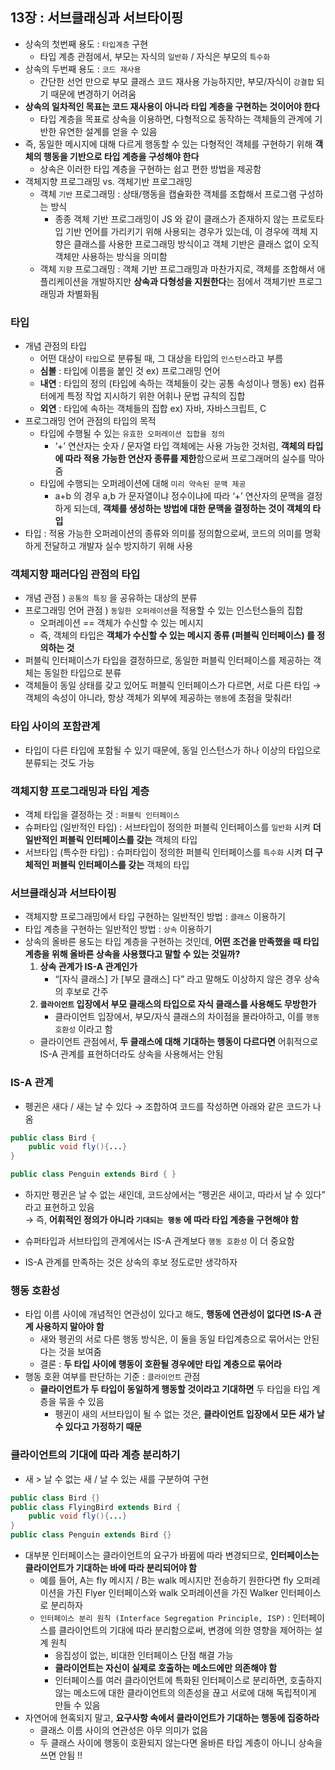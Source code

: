 ## 13장 : 서브클래싱과 서브타이핑

- 상속의 첫번째 용도 : `타입계층` 구현
    - 타입 계층 관점에서, 부모는 자식의 `일반화` / 자식은 부모의 `특수화`
- 상속의 두번째 용도 : `코드 재사용`
    - 간단한 선언 만으로 부모 클래스 코드 재사용 가능하지만, 부모/자식이 `강결합` 되기 때문에 변경하기 어려움
- **상속의 일차적인 목표는 코드 재사용이 아니라 타입 계층을 구현하는 것이어야 한다**
    - 타입 계층을 목표로 상속을 이용하면, 다형적으로 동작하는 객체들의 관계에 기반한 유연한 설계를 얻을 수 있음
- 즉, 동일한 메시지에 대해 다르게 행동할 수 있는 다형적인 객체를 구현하기 위해 **객체의 행동을 기반으로 타입 계층을 구성해야 한다**
    - 상속은 이러한 타입 계층을 구현하는 쉽고 편한 방법을 제공함
- 객체지향 프로그래밍 vs. 객체기반 프로그래밍
    - 객체 `기반` 프로그래밍 : 상태/행동을 캡슐화한 객체를 조합해서 프로그램 구성하는 방식
        - 종종 객체 기반 프로그래밍이 JS 와 같이 클래스가 존재하지 않는 프로토타입 기반 언어를 가리키기 위해 사용되는 경우가 있는데, 이 경우에 객체 지향은 클래스를 사용한 프로그래밍 방식이고 객체 기반은 클래스 없이 오직 객체만 사용하는 방식을 의미함
    - 객체 `지향` 프로그래밍 : 객체 기반 프로그래밍과 마찬가지로, 객체를 조합해서 애플리케이션을 개발하지만 **상속과 다형성을 지원한다**는 점에서 객체기반 프로그래밍과 차별화됨
    

### 타입

- 개념 관점의 타입
    - 어떤 대상이 `타입`으로 분류될 때, 그 대상을 타입의 `인스턴스`라고 부름
    - **심볼** : 타입에 이름을 붙인 것    ex) 프로그래밍 언어
    - **내연** : 타입의 정의 (타입에 속하는 객체들이 갖는 공통 속성이나 행동)     ex) 컴퓨터에게 특정 작업 지시하기 위한 어휘나 문법 규칙의 집합
    - **외연** : 타입에 속하는 객체들의 집합    ex) 자바, 자바스크립트, C
- 프로그래밍 언어 관점의 타입의 목적
    - 타입에 수행될 수 있는 `유효한 오퍼레이션 집합을 정의`
        - ‘+’ 연산자는 숫자 / 문자열 타입 객체에는 사용 가능한 것처럼, **객체의 타입에 따라 적용 가능한 연산자 종류를 제한**함으로써 프로그래머의 실수를 막아줌
    - 타입에 수행되는 오퍼레이션에 대해 `미리 약속된 문맥 제공`
        - a+b 의 경우 a,b 가 문자열이냐 정수이냐에 따라 ‘+’ 연산자의 문맥을 결정하게 되는데, **객체를 생성하는 방법에 대한 문맥을 결정하는 것이 객체의 타입**
- 타입 : 적용 가능한 오퍼레이션의 종류와 의미를 정의함으로써, 코드의 의미를 명확하게 전달하고 개발자 실수 방지하기 위해 사용

### 객체지향 패러다임 관점의 타입

- 개념 관점 ) `공통의 특징` 을 공유하는 대상의 분류
- 프로그래밍 언어 관점 ) `동일한 오퍼레이션`을 적용할 수 있는 인스턴스들의 집합
    - 오퍼레이션 == 객체가 수신할 수 있는 메시지
    - 즉, 객체의 타입은 **객체가 수신할 수 있는 메시지 종류 (퍼블릭 인터페이스) 를 정의하는 것**
- 퍼블릭 인터페이스가 타입을 결정하므로, 동일한 퍼블릭 인터페이스를 제공하는 객체는 동일한 타입으로 분류
- 객체들이 동일 상태를 갖고 있어도 퍼블릭 인터페이스가 다르면, 서로 다른 타입
→ 객체의 속성이 아니라, 항상 객체가 외부에 제공하는 `행동`에 초점을 맞춰라!

### 타입 사이의 포함관계

- 타입이 다른 타입에 포함될 수 있기 때문에, 동일 인스턴스가 하나 이상의 타입으로 분류되는 것도 가능

### 객체지향 프로그래밍과 타입 계층

- 객체 타입을 결정하는 것 : `퍼블릭 인터페이스`
- 슈퍼타입 (일반적인 타입) : 서브타입이 정의한 퍼블릭 인터페이스를 `일반화` 시켜 **더 일반적인 퍼블릭 인터페이스를 갖는** 객체의 타입
- 서브타입 (특수한 타입) : 슈퍼타입이 정의한 퍼블릭 인터페이스를 `특수화` 시켜 **더 구체적인 퍼블릭 인터페이스를 갖는** 객체의 타입

### 서브클래싱과 서브타이핑

- 객체지향 프로그래밍에서 타입 구현하는 일반적인 방법 : `클래스` 이용하기
- 타입 계층을 구현하는 일반적인 방법 : `상속` 이용하기
- 상속의 올바른 용도는 타입 계층을 구현하는 것인데, **어떤 조건을 만족했을 때 타입 계층을 위해 올바른 상속을 사용했다고 말할 수 있는 것일까?**
    1. **상속 관계가 IS-A 관계인가**
        - “[자식 클래스] 가 [부모 클래스] 다” 라고 말해도 이상하지 않은 경우 상속의 후보로 간주
    2. **`클라이언트` 입장에서 부모 클래스의 타입으로 자식 클래스를 사용해도 무방한가**
        - 클라이언트 입장에서, 부모/자식 클래스의 차이점을 몰라야하고, 이를 `행동 호환성` 이라고 함
    - 클라이언트 관점에서, **두 클래스에 대해 기대하는 행동이 다르다면** 어휘적으로 IS-A 관계를 표현하더라도 상속을 사용해서는 안됨

### IS-A 관계

- 펭귄은 새다 / 새는 날 수 있다 → 조합하여 코드를 작성하면 아래와 같은 코드가 나옴

```java
public class Bird {
    public void fly(){...}
}

public class Penguin extends Bird { }
```

- 하지만 펭귄은 날 수 없는 새인데, 코드상에서는 “펭귄은 새이고, 따라서 날 수 있다” 라고 표현하고 있음<br>
→ 즉, **어휘적인 정의가 아니라 `기대되는 행동` 에 따라 타입 계층을 구현해야 함**

- 슈퍼타입과 서브타입의 관계에서는 IS-A 관계보다 `행동 호환성` 이 더 중요함
- IS-A 관계를 만족하는 것은 상속의 후보 정도로만 생각하자

### 행동 호환성

- 타입 이름 사이에 개념적인 연관성이 있다고 해도, **행동에 연관성이 없다면 IS-A 관계 사용하지 말아야 함**
    - 새와 펭귄의 서로 다른 행동 방식은, 이 둘을 동일 타입계층으로 묶어서는 안된다는 것을 보여줌
    - 결론 : **두 타입 사이에 행동이 호환될 경우에만 타입 계층으로 묶어라**
- 행동 호환 여부를 판단하는 기준 : `클라이언트` 관점
    - **클라이언트가 두 타입이 동일하게 행동할 것이라고 기대하면** 두 타입을 타입 계층을 묶을 수 있음
        - 펭귄이 새의 서브타입이 될 수 없는 것은, **클라이언트 입장에서 모든 새가 날 수 있다고 가정하기 때문**

### 클라이언트의 기대에 따라 계층 분리하기

- 새 > 날 수 없는 새 / 날 수 있는 새를 구분하여 구현

```java
public class Bird {}
public class FlyingBird extends Bird {
    public void fly(){...}
}
public class Penguin extends Bird {}
```

- 대부분 인터페이스는 클라이언트의 요구가 바뀜에 따라 변경되므로, **인터페이스는 클라이언트가 기대하는 바에 따라 분리되어야 함**
    - 예를 들어, A는 fly 메시지 / B는 walk 메시지만 전송하기 원한다면 fly 오퍼레이션을 가진 Flyer 인터페이스와 walk 오퍼레이션을 가진 Walker 인터페이스로 분리하자
    - `인터페이스 분리 원칙 (Interface Segregation Principle, ISP)` : 인터페이스를 클라이언트의 기대에 따라 분리함으로써, 변경에 의한 영향을 제어하는 설계 원칙
        - 응집성이 없는, 비대한 인터페이스 단점 해결 가능
        - **클라이언트는 자신이 실제로 호출하는 메소드에만 의존해야 함**
        - 인터페이스를 여러 클라이언트에 특화된 인터페이스로 분리하면, 호출하지 않는 메소드에 대한 클라이언트의 의존성을 끊고 서로에 대해 독립적이게 만들 수 있음
- 자연어에 현혹되지 말고, **요구사항 속에서 클라이언트가 기대하는 행동에 집중하라**
    - 클래스 이름 사이의 연관성은 아무 의미가 없음
    - 두 클래스 사이에 행동이 호환되지 않는다면 올바른 타입 계층이 아니니 상속을 쓰면 안됨 !!
